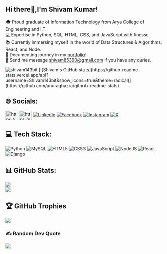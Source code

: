 ## Hi there👋,I'm Shivam Kumar!

🎓 Proud graduate of Information Technology from Arya College of Engineering and I.T.<br/>
💻 Expertise in Python, SQL, HTML, CSS, and JavaScript with finesse.<br/>
📚 Currently immersing myself in the world of Data Structures & Algorithms, React, and Node.<br/>
📝 Documenting journey in my [portfolio](https://shivam143bit.github.io/Portfolio-Website/)!<br/>
💌 Send me message shivam85390@gmail.com if you have any quries.<br/>

<img src="https://komarev.com/ghpvc/?username=shivam143bit&label=Profile%20views&color=0e75b6&style=flat" alt="shivam143bit"/>
[![Shivam's GitHub stats](https://github-readme-stats.vercel.app/api?username=Shivam143bit&show_icons=true&theme=radical)](https://github.com/anuraghazra/github-readme-stats)

## 🌐 Socials:
<a href="https://www.hackerrank.com/https://www.hackerrank.com/profile/knirala573" target="blank"><img align="center" src="https://raw.githubusercontent.com/rahuldkjain/github-profile-readme-generator/master/src/images/icons/Social/hackerrank.svg" alt="https://www.hackerrank.com/profile/knirala573" height="30" width="40" /></a>
<a href="https://www.leetcode.com/https://leetcode.com/shivamkumar112/" target="blank"><img align="center" src="https://raw.githubusercontent.com/rahuldkjain/github-profile-readme-generator/master/src/images/icons/Social/leet-code.svg" alt="https://leetcode.com/shivamkumar112/" height="30" width="40" /></a>
[![LinkedIn](https://img.shields.io/badge/LinkedIn-%230077B5.svg?logo=linkedin&logoColor=white)](https://linkedin.com/in/https://www.linkedin.com/in/shivam-kumar02101999/)
[![Facebook](https://img.shields.io/badge/Facebook-%231877F2.svg?logo=Facebook&logoColor=white)](https://facebook.com/https://www.facebook.com/shivamkumar.singh.52493) [![Instagram](https://img.shields.io/badge/Instagram-%23E4405F.svg?logo=Instagram&logoColor=white)](https://instagram.com/https://www.instagram.com/shivamkumar7500/?igsh=MTViNnJ0dWpsM2s2dw%3D%3D)  [![X](https://img.shields.io/badge/X-black.svg?logo=X&logoColor=white)](https://x.com/https://twitter.com/ShivamK06477799?t=0X26Msd7adcylMVdYyi_LA&s=09) 

## 💻 Tech Stack:
![Python](https://img.shields.io/badge/python-3670A0?style=for-the-badge&logo=python&logoColor=ffdd54) ![MySQL](https://img.shields.io/badge/mysql-%2300000f.svg?style=for-the-badge&logo=mysql&logoColor=white) ![HTML5](https://img.shields.io/badge/html5-%23E34F26.svg?style=for-the-badge&logo=html5&logoColor=white) ![CSS3](https://img.shields.io/badge/css3-%231572B6.svg?style=for-the-badge&logo=css3&logoColor=white) ![JavaScript](https://img.shields.io/badge/javascript-%23323330.svg?style=for-the-badge&logo=javascript&logoColor=%23F7DF1E) ![NodeJS](https://img.shields.io/badge/node.js-6DA55F?style=for-the-badge&logo=node.js&logoColor=white) ![React](https://img.shields.io/badge/react-%2320232a.svg?style=for-the-badge&logo=react&logoColor=%2361DAFB) ![Django](https://img.shields.io/badge/django-%23092E20.svg?style=for-the-badge&logo=django&logoColor=white)

## 📊 GitHub Stats:
![](https://github-readme-streak-stats.herokuapp.com/?user=Shivam143bit&theme=dark&hide_border=false)<br/>
![](https://github-readme-stats.vercel.app/api/top-langs/?username=Shivam143bit&theme=dark&hide_border=false&include_all_commits=false&count_private=false&layout=compact)

## 🏆 GitHub Trophies
![](https://github-profile-trophy.vercel.app/?username=Shivam143bit&theme=radical&no-frame=false&no-bg=false&margin-w=4)

### ✍️ Random Dev Quote
![](https://quotes-github-readme.vercel.app/api?type=horizontal&theme=radical)






